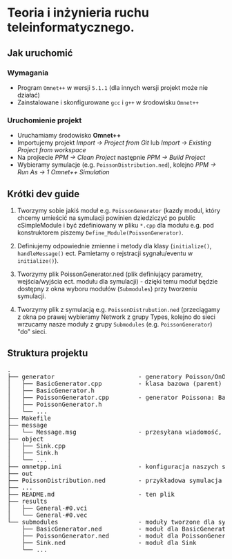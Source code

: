 ﻿# Teoria i inżynieria ruchu teleinformatycznego.

## Jak uruchomić
### Wymagania

* Program `Omnet++` w wersji `5.1.1` (dla innych wersji projekt może nie działać)
* Zainstalowane i skonfigurowane `gcc` i `g++` w środowisku `Omnet++`

### Uruchomienie projekt

* Uruchamiamy środowisko **Omnet++**
* Importujemy projekt *Import -> Project from Git* lub *Import -> Existing Project from workspace*
* Na projkecie *PPM -> Clean Project* następnie *PPM -> Build Project*
* Wybieramy symulacje (e.g. `PoissonDistribution.ned`), kolejno *PPM -> Run As -> 1 Omnet++ Simulation*

## Krótki dev guide

1. Tworzymy sobie jakiś moduł e.g. `PoissonGenerator` (kazdy modul, który chcemy umieścić na symulacji powinien dziedziczyć po public cSimpleModule i być zdefiniowany w pliku `*.cpp` dla modułu e.g. pod konstruktorem piszemy `Define_Module(PoissonGenerator)`. 

2. Definiujemy odpowiednie zmienne i metody dla klasy (`initialize()`, `handleMessage()` ect. Pamietamy o rejstracji sygnału/eventu  w `initialize()`).

3. Tworzymy plik PoissonGenerator.ned (plik definiujący  parametry, wejścia/wyjścia ect. modułu dla symulacji) - dzięki temu moduł będzie dostępny z okna wyboru modułów (`Submodules`) przy tworzeniu symulacji.

4. Tworzymy plik z symulacją e.g. `PoissonDistrubution.ned` (przeciągamy z okna po prawej wybieramy Network z 
grupy Types, kolejno do sieci wrzucamy nasze moduły z grupy `Submodules` (e.g. `PoissonGenerator`) "do" sieci.

## Struktura projektu 
<pre>
.
├── generator                       - generatory Poisson/OnOff/MMP ect.
│   ├── BasicGenerator.cpp          - klasa bazowa (parent) dla generatorów
│   ├── BasicGenerator.h
│   ├── PoissonGenerator.cpp        - generator Poissona: BasicGenerator
│   ├── PoissonGenerator.h
│   └── ... 
├── Makefile
├── message                          
│   └── Message.msg                 - przesyłana wiadomość, omnet generuje Message_m.* z tego 
├── object                         
│   ├── Sink.cpp
│   ├── Sink.h                      
│   └── ...
├── omnetpp.ini                     - konfiguracja naszych symulacji (*.ned), np. ograniczenie czasowe
├── out
├── PoissonDistribution.ned         - przykładowa symulacja przy użyciu `PoissonGenerator` 
├── ...                             
├── README.md                       - ten plik 
├── results							
│   ├── General-#0.vci
│   └── General-#0.vec
└── submodules                      - moduły tworzone dla symulacji. Parametry ustawiamy własnie tu 
    ├── BasicGenerator.ned          - moduł dla BasicGenerator
    ├── PoissonGenerator.ned        - moduł dla PoissonGenerator (tu ustawiamy wartość lambda)
    ├── Sink.ned                    - moduł dla Sink
    └── ...						

